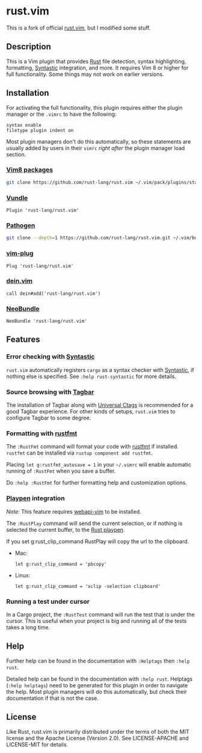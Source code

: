 # rust.vim

This is a fork of official [rust.vim](https://github.com/rust-lang/rust.vim), 
but I modified some stuff.

## Description

This is a Vim plugin that provides [Rust][r] file detection, syntax highlighting, formatting,
[Syntastic][syn] integration, and more. It requires Vim 8 or higher for full functionality.
Some things may not work on earlier versions. 

## Installation

For activating the full functionality, this plugin requires either the plugin
manager or the `.vimrc` to have the following:

```vim
syntax enable
filetype plugin indent on
```

Most plugin managers don't do this automatically, so these statements are
usually added by users in their `vimrc` _right after_ the plugin manager load
section.

### [Vim8 packages][vim8pack]

```sh
git clone https://github.com/rust-lang/rust.vim ~/.vim/pack/plugins/start/rust.vim
```

### [Vundle][v]

```vim
Plugin 'rust-lang/rust.vim'
```

### [Pathogen][p]

```sh
git clone --depth=1 https://github.com/rust-lang/rust.vim.git ~/.vim/bundle/rust.vim
```

### [vim-plug][vp]

```vim
Plug 'rust-lang/rust.vim'
```

### [dein.vim][d]

```vim
call dein#add('rust-lang/rust.vim')
```

### [NeoBundle][nb]

```vim
NeoBundle 'rust-lang/rust.vim'
```

## Features

### Error checking with [Syntastic][syn]

`rust.vim` automatically registers `cargo` as a syntax checker with
[Syntastic][syn], if nothing else is specified. See `:help rust-syntastic`
for more details.

### Source browsing with [Tagbar][tgbr]

The installation of Tagbar along with [Universal Ctags][uctags] is recommended
for a good Tagbar experience. For other kinds of setups, `rust.vim` tries to
configure Tagbar to some degree.

### Formatting with [rustfmt][rfmt]

The `:RustFmt` command will format your code with
[rustfmt][rfmt] if installed. `rustfmt` can be installed
via `rustup component add rustfmt`.

Placing `let g:rustfmt_autosave = 1` in your `~/.vimrc` will
enable automatic running of `:RustFmt` when you save a buffer.

Do `:help :RustFmt` for further formatting help and customization
options.

### [Playpen][pp] integration

*Note:* This feature requires [webapi-vim][wav] to be installed.

The `:RustPlay` command will send the current selection, or if
nothing is selected the current buffer, to the [Rust playpen][pp].

If you set g:rust_clip_command RustPlay will copy the url to the clipboard.

- Mac:

      let g:rust_clip_command = 'pbcopy'

- Linux:

      let g:rust_clip_command = 'xclip -selection clipboard'

### Running a test under cursor

In a Cargo project, the `:RustTest` command will run the test that is under the cursor.
This is useful when your project is big and running all of the tests takes a long time.

## Help

Further help can be found in the documentation with `:Helptags` then `:help rust`.

Detailed help can be found in the documentation with `:help rust`.
Helptags (`:help helptags`) need to be generated for this plugin
in order to navigate the help. Most plugin managers will do this
automatically, but check their documentation if that is not the case.

## License

Like Rust, rust.vim is primarily distributed under the terms of both the MIT
license and the Apache License (Version 2.0). See LICENSE-APACHE and
LICENSE-MIT for details.

[r]: https://www.rust-lang.org
[v]: https://github.com/gmarik/vundle
[vqs]: https://github.com/gmarik/vundle#quick-start
[p]: https://github.com/tpope/vim-pathogen
[nb]: https://github.com/Shougo/neobundle.vim
[vp]: https://github.com/junegunn/vim-plug
[d]: https://github.com/Shougo/dein.vim
[rfmt]: https://github.com/rust-lang-nursery/rustfmt
[syn]: https://github.com/scrooloose/syntastic
[tgbr]: https://github.com/majutsushi/tagbar
[uctags]: https://ctags.io
[wav]: https://github.com/mattn/webapi-vim
[pp]: https://play.rust-lang.org/
[vim8pack]: http://vimhelp.appspot.com/repeat.txt.html#packages
